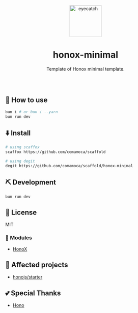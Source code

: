 <div align="center">

<img src="https://emoji2svg.deno.dev/api/🦊" alt="eyecatch" height="100">

# honox-minimal

Template of Honox minimal template.

<br>
<br>

</div>

<div align="center">

</div>

## 🚀 How to use

```sh
bun i # or bun i --yarn
bun run dev
```

## ⬇️ Install

```sh
# using scaffox
scaffox https://github.com/comamoca/scaffold

# using degit
degit https://github.com/comamoca/scaffold/honox-minimal
```

## ⛏️ Development

```sh
bun run dev
```

## 📜 License

MIT

### 🧩 Modules

- [HonoX](https://github.com/honojs/honox)

## 👏 Affected projects

- [honojs/starter](https://github.com/honojs/starter)

## 💕 Special Thanks

- [Hono](https://github.com/honojs/hono/)
